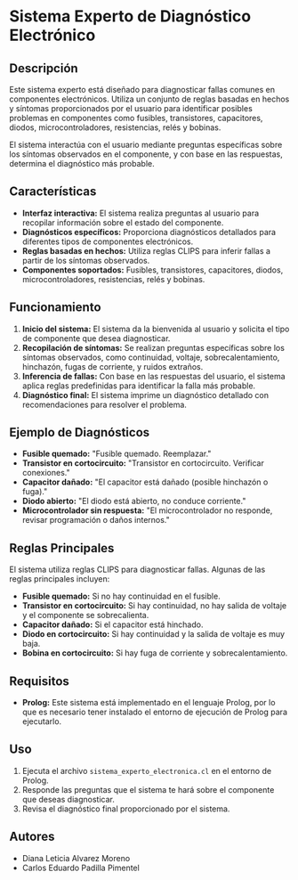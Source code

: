 # Sistema Experto de Diagnóstico Electrónico

## Descripción

Este sistema experto está diseñado para diagnosticar fallas comunes en componentes electrónicos. Utiliza un conjunto de reglas basadas en hechos y síntomas proporcionados por el usuario para identificar posibles problemas en componentes como fusibles, transistores, capacitores, diodos, microcontroladores, resistencias, relés y bobinas.

El sistema interactúa con el usuario mediante preguntas específicas sobre los síntomas observados en el componente, y con base en las respuestas, determina el diagnóstico más probable.

## Características

- **Interfaz interactiva:** El sistema realiza preguntas al usuario para recopilar información sobre el estado del componente.
- **Diagnósticos específicos:** Proporciona diagnósticos detallados para diferentes tipos de componentes electrónicos.
- **Reglas basadas en hechos:** Utiliza reglas CLIPS para inferir fallas a partir de los síntomas observados.
- **Componentes soportados:** Fusibles, transistores, capacitores, diodos, microcontroladores, resistencias, relés y bobinas.

## Funcionamiento

1. **Inicio del sistema:** El sistema da la bienvenida al usuario y solicita el tipo de componente que desea diagnosticar.
2. **Recopilación de síntomas:** Se realizan preguntas específicas sobre los síntomas observados, como continuidad, voltaje, sobrecalentamiento, hinchazón, fugas de corriente, y ruidos extraños.
3. **Inferencia de fallas:** Con base en las respuestas del usuario, el sistema aplica reglas predefinidas para identificar la falla más probable.
4. **Diagnóstico final:** El sistema imprime un diagnóstico detallado con recomendaciones para resolver el problema.

## Ejemplo de Diagnósticos

- **Fusible quemado:** "Fusible quemado. Reemplazar."
- **Transistor en cortocircuito:** "Transistor en cortocircuito. Verificar conexiones."
- **Capacitor dañado:** "El capacitor está dañado (posible hinchazón o fuga)."
- **Diodo abierto:** "El diodo está abierto, no conduce corriente."
- **Microcontrolador sin respuesta:** "El microcontrolador no responde, revisar programación o daños internos."

## Reglas Principales

El sistema utiliza reglas CLIPS para diagnosticar fallas. Algunas de las reglas principales incluyen:

- **Fusible quemado:** Si no hay continuidad en el fusible.
- **Transistor en cortocircuito:** Si hay continuidad, no hay salida de voltaje y el componente se sobrecalienta.
- **Capacitor dañado:** Si el capacitor está hinchado.
- **Diodo en cortocircuito:** Si hay continuidad y la salida de voltaje es muy baja.
- **Bobina en cortocircuito:** Si hay fuga de corriente y sobrecalentamiento.

## Requisitos

- **Prolog:** Este sistema está implementado en el lenguaje Prolog, por lo que es necesario tener instalado el entorno de ejecución de Prolog para ejecutarlo.

## Uso

1. Ejecuta el archivo `sistema_experto_electronica.cl` en el entorno de Prolog.
2. Responde las preguntas que el sistema te hará sobre el componente que deseas diagnosticar.
3. Revisa el diagnóstico final proporcionado por el sistema.

## Autores

- Diana Leticia Alvarez Moreno
- Carlos Eduardo Padilla Pimentel